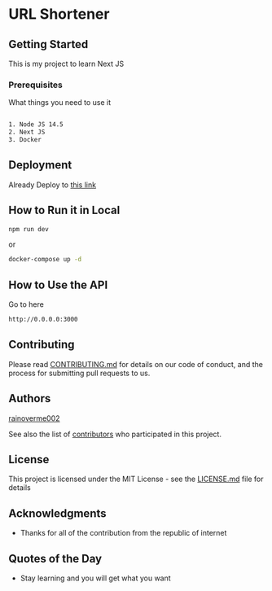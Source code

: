 # URL Shortener

## Getting Started

This is my project to learn Next JS

### Prerequisites

What things you need to use it

```bash

1. Node JS 14.5
2. Next JS
3. Docker

```

## Deployment

Already Deploy to [this link](https://sonos-app.netlify.app)

## How to Run it in Local

```bash
npm run dev
```

or

```bash
docker-compose up -d
```

## How to Use the API

Go to here

```bash
http://0.0.0.0:3000
```

## Contributing

Please read [CONTRIBUTING.md](https://github.com/rainoverme002/sonos-project) for details on our code of conduct, and the process for submitting pull requests to us.

## Authors

[rainoverme002](https://github.com/rainoverme002)

See also the list of [contributors](https://github.com/rainoverme002/sonos-project) who participated in this project.

## License

This project is licensed under the MIT License - see the [LICENSE.md](LICENSE.md) file for details

## Acknowledgments

* Thanks for all of the contribution from the republic of internet

## Quotes of the Day

* Stay learning and you will get what you want
